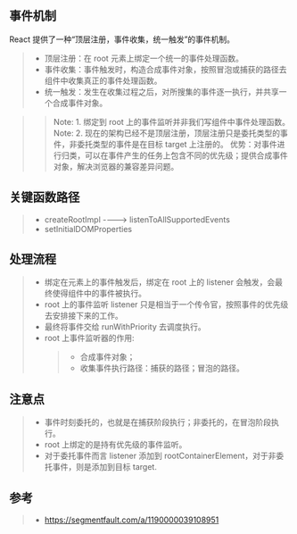 ## 事件机制

React 提供了一种“顶层注册，事件收集，统一触发”的事件机制。

> - 顶层注册：在 root 元素上绑定一个统一的事件处理函数。
> - 事件收集：事件触发时，构造合成事件对象，按照冒泡或捕获的路径去组件中收集真正的事件处理函数。
> - 统一触发：发生在收集过程之后，对所搜集的事件逐一执行，并共享一个合成事件对象。

> > Note: 1. 绑定到 root 上的事件监听并非我们写组件中事件处理函数。
> > Note: 2. 现在的架构已经不是顶层注册，顶层注册只是委托类型的事件，非委托类型的事件是在目标 target 上注册的。
> > 优势：对事件进行归类，可以在事件产生的任务上包含不同的优先级；提供合成事件对象，解决浏览器的兼容差异问题。

## 关键函数路径

> - createRootImpl ----> listenToAllSupportedEvents
> - setInitialDOMProperties

## 处理流程

> - 绑定在元素上的事件触发后，绑定在 root 上的 listener 会触发，会最终使得组件中的事件被执行。
> - root 上的事件监听 listener 只是相当于一个传令官，按照事件的优先级去安排接下来的工作。
> - 最终将事件交给 runWithPriority 去调度执行。
> - root 上事件监听器的作用:
>   > - 合成事件对象；
>   > - 收集事件执行路径：捕获的路径；冒泡的路径。

## 注意点

> - 事件时刻委托的，也就是在捕获阶段执行；非委托的，在冒泡阶段执行。
> - root 上绑定的是持有优先级的事件监听。
> - 对于委托事件而言 listener 添加到 rootContainerElement，对于非委托事件，则是添加到目标 target.

## 参考

> - https://segmentfault.com/a/1190000039108951
